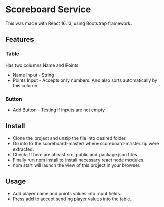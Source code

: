 # Scoreboard Service
This was made with React 16.13, using Bootstrap framework.

## Features
### Table
Has two columns Name and Points
- Name Input   - String
- Points Input - Accepts only numbers. And also sorts automatically by this column

### Button
- Add Button - Testing if inputs are not empty

## Install
- Clone the project and unzip the file into desired folder.
- Go into to the scoreboard-master/ where scoreboard-master.zip were extracted.
- Check if there are atleast src, public and package.json files.
- Finally run npm install to install necessary react node modules.
- npm start will launch the view of this project in your browser.

## Usage
- Add player name and points values into input fields. 
- Press add to accept sending player values into the table.